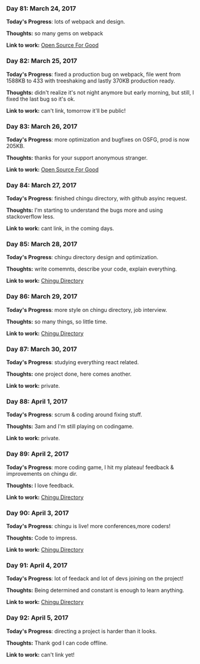 ### Day 81: March 24, 2017

**Today's Progress**: lots of webpack and design.

**Thoughts:** so many gems on webpack

**Link to work:** [Open Source For Good](https://github.com/freeCodeCamp/open-source-for-good-directory)

### Day 82: March 25, 2017

**Today's Progress**: fixed a production bug on webpack, file went from 1588KB to 433 with treeshaking and lastly 370KB production ready.

**Thoughts:**  didn't realize it's not night anymore but early morning, but still, I fixed the last bug so it's ok.

**Link to work:** can't link, tomorrow it'll be public!

### Day 83: March 26, 2017

**Today's Progress**: more optimization and bugfixes on OSFG, prod is now 205KB.

**Thoughts:** thanks for your support anonymous stranger.

**Link to work:** [Open Source For Good](https://github.com/freeCodeCamp/open-source-for-good-directory)

### Day 84: March 27, 2017

**Today's Progress**: finished chingu directory, with github asyinc request.

**Thoughts:** I'm starting to understand the bugs more and using stackoverflow less.

**Link to work:** cant link, in the coming days.

### Day 85: March 28, 2017

**Today's Progress**: chingu directory design and optimization.

**Thoughts:** write comemnts, describe your code, explain everything.

**Link to work:** [Chingu Directory](https://github.com/Chingu-cohorts/chingu-directory)

### Day 86: March 29, 2017

**Today's Progress**: more style on chingu directory, job interview.

**Thoughts:** so many things, so little time.

**Link to work:** [Chingu Directory](https://github.com/Chingu-cohorts/chingu-directory)

### Day 87: March 30, 2017

**Today's Progress**: studying everything react related.

**Thoughts:** one project done, here comes another.

**Link to work:** private.

### Day 88: April 1, 2017

**Today's Progress**: scrum & coding around fixing stuff.

**Thoughts:** 3am and I'm still playing on codingame.

**Link to work:** private.

### Day 89: April 2, 2017

**Today's Progress**: more coding game, I hit my plateau! feedback & improvements on chingu dir.

**Thoughts:** I love feedback.

**Link to work:** [Chingu Directory](https://github.com/Chingu-cohorts/chingu-directory)

### Day 90: April 3, 2017

**Today's Progress**: chingu is live! more conferences,more coders!

**Thoughts:** Code to impress.

**Link to work:** [Chingu Directory](https://github.com/Chingu-cohorts/chingu-directory)

### Day 91: April 4, 2017

**Today's Progress**: lot of feedack and lot of devs joining on the project!

**Thoughts:** Being determined and constant is enough to learn anything.

**Link to work:** [Chingu Directory](https://github.com/Chingu-cohorts/chingu-directory)

### Day 92: April 5, 2017

**Today's Progress**: directing a project is harder than it looks.

**Thoughts:** Thank god I can code offline.

**Link to work:** can't link yet!
